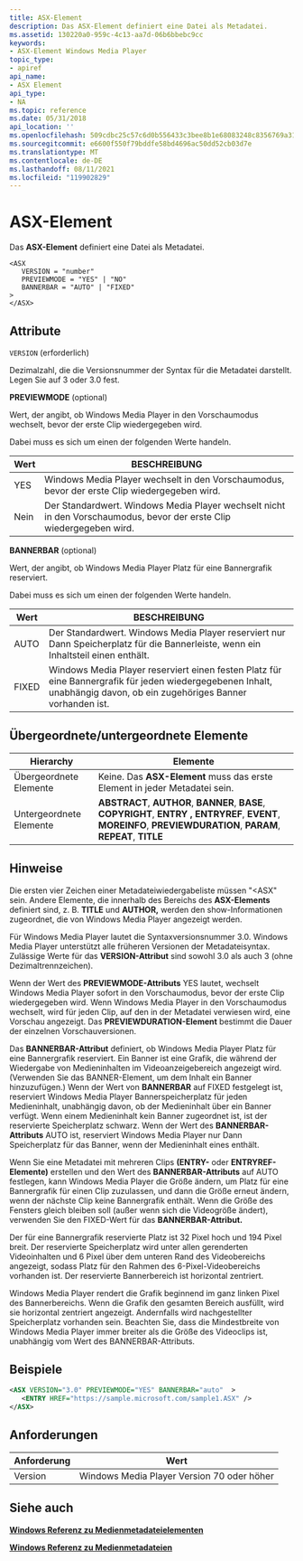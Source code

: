 ```yaml
---
title: ASX-Element
description: Das ASX-Element definiert eine Datei als Metadatei.
ms.assetid: 130220a0-959c-4c13-aa7d-06b6bbebc9cc
keywords:
- ASX-Element Windows Media Player
topic_type:
- apiref
api_name:
- ASX Element
api_type:
- NA
ms.topic: reference
ms.date: 05/31/2018
api_location: ''
ms.openlocfilehash: 509cdbc25c57c6d0b556433c3bee8b1e68083248c8356769a31529b83c2df1f6
ms.sourcegitcommit: e6600f550f79bddfe58bd4696ac50dd52cb03d7e
ms.translationtype: MT
ms.contentlocale: de-DE
ms.lasthandoff: 08/11/2021
ms.locfileid: "119902829"
---
```

# <a name="asx-element"></a>ASX-Element

Das **ASX-Element** definiert eine Datei als Metadatei.

``` syntax
<ASX
   VERSION = "number"
   PREVIEWMODE = "YES" | "NO"
   BANNERBAR = "AUTO" | "FIXED"
>
</ASX>
```

## <a name="attributes"></a>Attribute

`VERSION` (erforderlich)

Dezimalzahl, die die Versionsnummer der Syntax für die Metadatei darstellt. Legen Sie auf 3 oder 3.0 fest.

**PREVIEWMODE** (optional)

Wert, der angibt, ob Windows Media Player in den Vorschaumodus wechselt, bevor der erste Clip wiedergegeben wird.

Dabei muss es sich um einen der folgenden Werte handeln.



| Wert | BESCHREIBUNG                                                                                        |
|-------|----------------------------------------------------------------------------------------------------|
| YES   | Windows Media Player wechselt in den Vorschaumodus, bevor der erste Clip wiedergegeben wird.                            |
| Nein    | Der Standardwert. Windows Media Player wechselt nicht in den Vorschaumodus, bevor der erste Clip wiedergegeben wird. |



 

**BANNERBAR** (optional)

Wert, der angibt, ob Windows Media Player Platz für eine Bannergrafik reserviert.

Dabei muss es sich um einen der folgenden Werte handeln.



| Wert | BESCHREIBUNG                                                                                                                                |
|-------|--------------------------------------------------------------------------------------------------------------------------------------------|
| AUTO  | Der Standardwert. Windows Media Player reserviert nur Dann Speicherplatz für die Bannerleiste, wenn ein Inhaltsteil einen enthält.                       |
| FIXED | Windows Media Player reserviert einen festen Platz für eine Bannergrafik für jeden wiedergegebenen Inhalt, unabhängig davon, ob ein zugehöriges Banner vorhanden ist. |



 

## <a name="parentchild-elements"></a>Übergeordnete/untergeordnete Elemente



| Hierarchy       | Elemente                                                                                                                                                               |
|-----------------|------------------------------------------------------------------------------------------------------------------------------------------------------------------------|
| Übergeordnete Elemente | Keine. Das **ASX-Element** muss das erste Element in jeder Metadatei sein.                                                                                                 |
| Untergeordnete Elemente  | **ABSTRACT**, **AUTHOR**, **BANNER**, **BASE**, **COPYRIGHT**, **ENTRY** **, ENTRYREF**, **EVENT**, **MOREINFO**, **PREVIEWDURATION**, **PARAM**, **REPEAT**, **TITLE** |



 

## <a name="remarks"></a>Hinweise

Die ersten vier Zeichen einer Metadateiwiedergabeliste müssen "<ASX" sein. Andere Elemente, die innerhalb des Bereichs des **ASX-Elements** definiert sind, z. B. **TITLE** und **AUTHOR,** werden den show-Informationen zugeordnet, die von Windows Media Player angezeigt werden.

Für Windows Media Player lautet die Syntaxversionsnummer 3.0. Windows Media Player unterstützt alle früheren Versionen der Metadateisyntax. Zulässige Werte für das **VERSION-Attribut** sind sowohl 3.0 als auch 3 (ohne Dezimaltrennzeichen).

Wenn der Wert des **PREVIEWMODE-Attributs** YES lautet, wechselt Windows Media Player sofort in den Vorschaumodus, bevor der erste Clip wiedergegeben wird. Wenn Windows Media Player in den Vorschaumodus wechselt, wird für jeden Clip, auf den in der Metadatei verwiesen wird, eine Vorschau angezeigt. Das **PREVIEWDURATION-Element** bestimmt die Dauer der einzelnen Vorschauversionen.

Das **BANNERBAR-Attribut** definiert, ob Windows Media Player Platz für eine Bannergrafik reserviert. Ein Banner ist eine Grafik, die während der Wiedergabe von Medieninhalten im Videoanzeigebereich angezeigt wird. (Verwenden  Sie das BANNER-Element, um dem Inhalt ein Banner hinzuzufügen.) Wenn der Wert von **BANNERBAR** auf FIXED festgelegt ist, reserviert Windows Media Player Bannerspeicherplatz für jeden Medieninhalt, unabhängig davon, ob der Medieninhalt über ein Banner verfügt. Wenn einem Medieninhalt kein Banner zugeordnet ist, ist der reservierte Speicherplatz schwarz. Wenn der Wert des **BANNERBAR-Attributs** AUTO ist, reserviert Windows Media Player nur Dann Speicherplatz für das Banner, wenn der Medieninhalt eines enthält.

Wenn Sie eine Metadatei mit mehreren Clips **(ENTRY-** oder **ENTRYREF-Elemente)** erstellen und den Wert des **BANNERBAR-Attributs** auf AUTO festlegen, kann Windows Media Player die Größe ändern, um Platz für eine Bannergrafik für einen Clip zuzulassen, und dann die Größe erneut ändern, wenn der nächste Clip keine Bannergrafik enthält. Wenn die Größe des Fensters gleich bleiben soll (außer wenn sich die Videogröße ändert), verwenden Sie den FIXED-Wert für das **BANNERBAR-Attribut.**

Der für eine Bannergrafik reservierte Platz ist 32 Pixel hoch und 194 Pixel breit. Der reservierte Speicherplatz wird unter allen gerenderten Videoinhalten und 6 Pixel über dem unteren Rand des Videobereichs angezeigt, sodass Platz für den Rahmen des 6-Pixel-Videobereichs vorhanden ist. Der reservierte Bannerbereich ist horizontal zentriert.

Windows Media Player rendert die Grafik beginnend im ganz linken Pixel des Bannerbereichs. Wenn die Grafik den gesamten Bereich ausfüllt, wird sie horizontal zentriert angezeigt. Andernfalls wird nachgestellter Speicherplatz vorhanden sein. Beachten Sie, dass die Mindestbreite von Windows Media Player immer breiter als die Größe des  Videoclips ist, unabhängig vom Wert des BANNERBAR-Attributs.

## <a name="examples"></a>Beispiele


```XML
<ASX VERSION="3.0" PREVIEWMODE="YES" BANNERBAR="auto"  >
   <ENTRY HREF="https://sample.microsoft.com/sample1.ASX" />
</ASX>

```



## <a name="requirements"></a>Anforderungen



| Anforderung | Wert |
|--------------------|-----------------------------------------------------|
| Version<br/> | Windows Media Player Version 70 oder höher<br/> |



## <a name="see-also"></a>Siehe auch

<dl> <dt>

[**Windows Referenz zu Medienmetadateielementen**](windows-media-metafile-elements-reference.md)
</dt> <dt>

[**Windows Referenz zu Medienmetadateien**](windows-media-metafile-reference.md)
</dt> </dl>

 

 





